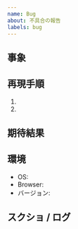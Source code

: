 ```yaml
---
name: Bug
about: 不具合の報告
labels: bug
---
```


## 事象

## 再現手順
1.
2.

## 期待結果

## 環境
- OS:
- Browser:
- バージョン:

## スクショ / ログ
